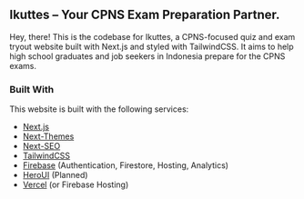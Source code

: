 ## Ikuttes – Your CPNS Exam Preparation Partner.

Hey, there! This is the codebase for Ikuttes, a CPNS-focused quiz and exam tryout website built with Next.js and styled with TailwindCSS. It aims to help high school graduates and job seekers in Indonesia prepare for the CPNS exams.

### Built With

This website is built with the following services:

- [Next.js](https://nextjs.org)
- [Next-Themes](https://github.com/pacocoursey/next-themes)
- [Next-SEO](https://github.com/garmeeh/next-seo)
- [TailwindCSS](https://tailwindcss.com)
- [Firebase](https://firebase.google.com/) (Authentication, Firestore, Hosting, Analytics)
- [HeroUI](https://heroui.dev/) (Planned)
- [Vercel](https://vercel.com) (or Firebase Hosting)

